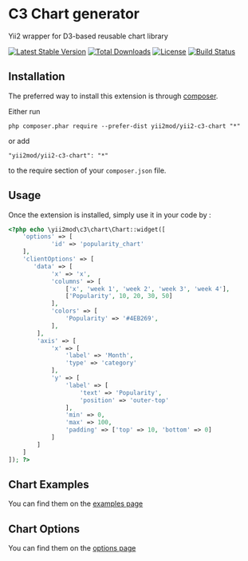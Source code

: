 C3 Chart generator
===============================================
Yii2 wrapper for D3-based reusable chart library

[![Latest Stable Version](https://poser.pugx.org/yii2mod/yii2-c3-chart/v/stable)](https://packagist.org/packages/yii2mod/yii2-c3-chart) [![Total Downloads](https://poser.pugx.org/yii2mod/yii2-c3-chart/downloads)](https://packagist.org/packages/yii2mod/yii2-c3-chart) [![License](https://poser.pugx.org/yii2mod/yii2-c3-chart/license)](https://packagist.org/packages/yii2mod/yii2-c3-chart)
[![Build Status](https://travis-ci.org/yii2mod/yii2-c3-chart.svg?branch=master)](https://travis-ci.org/yii2mod/yii2-c3-chart)

Installation 
------------

The preferred way to install this extension is through [composer](http://getcomposer.org/download/).

Either run

```
php composer.phar require --prefer-dist yii2mod/yii2-c3-chart "*"
```

or add

```
"yii2mod/yii2-c3-chart": "*"
```

to the require section of your `composer.json` file.


Usage
-----

Once the extension is installed, simply use it in your code by  :

```php
<?php echo \yii2mod\c3\chart\Chart::widget([
    'options' => [
            'id' => 'popularity_chart'
    ],
    'clientOptions' => [
       'data' => [
            'x' => 'x',
            'columns' => [
                ['x', 'week 1', 'week 2', 'week 3', 'week 4'],
                ['Popularity', 10, 20, 30, 50]
            ],
            'colors' => [
                'Popularity' => '#4EB269',
            ],
        ],
        'axis' => [
            'x' => [
                'label' => 'Month',
                'type' => 'category'
            ],
            'y' => [
                'label' => [
                    'text' => 'Popularity',
                    'position' => 'outer-top'
                ],
                'min' => 0,
                'max' => 100,
                'padding' => ['top' => 10, 'bottom' => 0]
            ]
        ]
    ]
]); ?>
```

Chart Examples 
----------------
You can find them on the [examples page](http://c3js.org/examples.html)


Chart Options 
----------------
You can find them on the [options page](http://c3js.org/reference.html)

